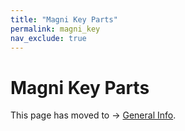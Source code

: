 ```yaml
---
title: "Magni Key Parts"
permalink: magni_key
nav_exclude: true
---
```


# Magni Key Parts

This page has moved to -> [General Info](noetic_overview_magni_key).